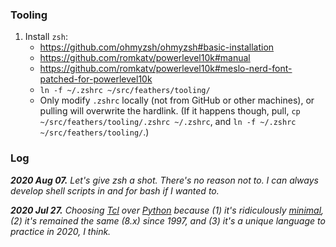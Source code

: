 ### Tooling

1. Install `zsh`:
    - https://github.com/ohmyzsh/ohmyzsh#basic-installation
    - https://github.com/romkatv/powerlevel10k#manual
    - https://github.com/romkatv/powerlevel10k#meslo-nerd-font-patched-for-powerlevel10k
    - `ln -f ~/.zshrc ~/src/feathers/tooling/`
    - Only modify `.zshrc` locally (not from GitHub or other machines), or pulling will overwrite the hardlink. (If it happens though, pull, `cp ~/src/feathers/tooling/.zshrc ~/.zshrc`, and `ln -f ~/.zshrc ~/src/feathers/tooling/`.)

### Log

_**2020 Aug 07.** Let's give zsh a shot. There's no reason not to. I can always develop shell scripts in and for bash if I wanted to._

_**2020 Jul 27.** Choosing [Tcl](https://en.wikipedia.org/wiki/Tcl) over [Python](https://en.wikipedia.org/wiki/Python_(programming_language)) because (1) it's ridiculously [minimal](https://www.tcl.tk/man/tcl8.6/TclCmd/contents.htm), (2) it's remained the same (8.x) since 1997, and (3) it's a unique language to practice in 2020, I think._
